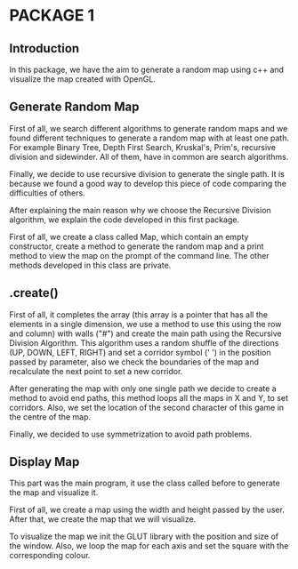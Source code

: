 # PACKAGE 1
## Introduction
In this package, we have the aim to generate a random map using c++ and visualize the map created with OpenGL.

## Generate Random Map
First of all, we search different algorithms to generate random maps and we found different techniques to generate a random map with at least one path. For example Binary Tree, Depth First Search, Kruskal's, Prim's, recursive division and sidewinder. All of them, have in common are search algorithms. 

Finally, we decide to use recursive division to generate the single path. It is because we found a good way to develop this piece of code comparing the difficulties of others.

After explaining the main reason why we choose the Recursive Division algorithm, we explain the code developed in this first package.

First of all, we create a class called Map, which contain an empty constructor, create a method to generate the random map and a print method to view the map on the prompt of the command line. The other methods developed in this class are private.

## .create()
First of all, it completes the array (this array is a pointer that has all the elements in a single dimension, we use a method to use this using the row and column) with walls ("#") and create the main path using the Recursive Division Algorithm. This algorithm uses a random shuffle of the directions (UP, DOWN, LEFT, RIGHT) and set a corridor symbol (' ') in the position passed by parameter, also we check the boundaries of the map and recalculate the next point to set a new corridor.

After generating the map with only one single path we decide to create a method to avoid end paths, this method loops all the maps in X and Y, to set corridors. Also, we set the location of the second character of this game in the centre of the map.

Finally, we decided to use symmetrization to avoid path problems.

## Display Map

This part was the main program, it use the class called before to generate the map and visualize it.

First of all, we create a map using the width and height passed by the user. After that, we create the map that we will visualize.

To visualize the map we init the GLUT library with the position and size of the window. Also, we loop the map for each axis and set the square with the corresponding colour.


